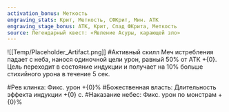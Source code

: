```yaml
---
activation_bonus: Меткость
engraving_stats: Крит, Меткость, СФКрит, Мин. АТК
engraving_stage_bonus: АТК, Крит, Спад ФКрита, Меткость
source: Легендарный квест: «Явление Асуры, карающей зло»
---
```

![[Temp/Placeholder_Artifact.png]]
#Активный скилл
Меч истребления падает с неба, нанося одиночной цели урон, равный 50% от АТК +{0}. Цель переходит в состояние индукции и получает на 10% больше стихийного урона в течение 5 сек.

#Рев клинка: 
Фикс. урон +{0}%
#Божественная власть: 
Длительность эффекта индукции +{0} с.
#Наказание небес: 
Фикс. урон по монстрам +{0}%
